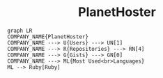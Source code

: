 <h1 align="center">PlanetHoster</h1>

```mermaid
graph LR
COMPANY_NAME{PlanetHoster}
COMPANY_NAME ---> U{Users} ---> UN[1]
COMPANY_NAME ---> R{Repositories} ---> RN[4]
COMPANY_NAME ---> G{Gists} ---> GN[0]
COMPANY_NAME ---> ML{Most Used<br>Languages}
ML --> Ruby[Ruby]
```
